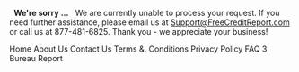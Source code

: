   **We're sorry ...**   We are currently unable to process your request. If you need further assistance, please email us at Support@FreeCreditReport.com or call us at 877-481-6825. Thank you - we appreciate your business!  
  
  
  
  
  
  
Home About Us Contact Us Terms &. Conditions Privacy Policy FAQ 3 Bureau Report